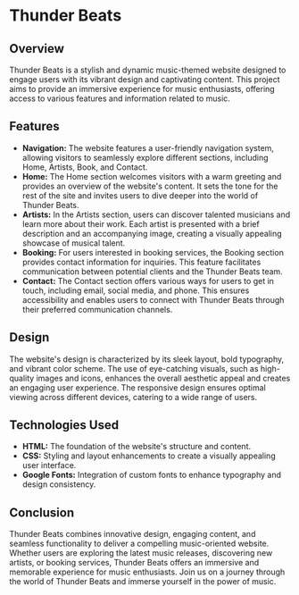 # Thunder Beats

## Overview
Thunder Beats is a stylish and dynamic music-themed website designed to engage users with its vibrant design and captivating content. This project aims to provide an immersive experience for music enthusiasts, offering access to various features and information related to music.

## Features
- **Navigation:** The website features a user-friendly navigation system, allowing visitors to seamlessly explore different sections, including Home, Artists, Book, and Contact.
- **Home:** The Home section welcomes visitors with a warm greeting and provides an overview of the website's content. It sets the tone for the rest of the site and invites users to dive deeper into the world of Thunder Beats.
- **Artists:** In the Artists section, users can discover talented musicians and learn more about their work. Each artist is presented with a brief description and an accompanying image, creating a visually appealing showcase of musical talent.
- **Booking:** For users interested in booking services, the Booking section provides contact information for inquiries. This feature facilitates communication between potential clients and the Thunder Beats team.
- **Contact:** The Contact section offers various ways for users to get in touch, including email, social media, and phone. This ensures accessibility and enables users to connect with Thunder Beats through their preferred communication channels.

## Design
The website's design is characterized by its sleek layout, bold typography, and vibrant color scheme. The use of eye-catching visuals, such as high-quality images and icons, enhances the overall aesthetic appeal and creates an engaging user experience. The responsive design ensures optimal viewing across different devices, catering to a wide range of users.

## Technologies Used
- **HTML:** The foundation of the website's structure and content.
- **CSS:** Styling and layout enhancements to create a visually appealing user interface.
- **Google Fonts:** Integration of custom fonts to enhance typography and design consistency.

## Conclusion
Thunder Beats combines innovative design, engaging content, and seamless functionality to deliver a compelling music-oriented website. Whether users are exploring the latest music releases, discovering new artists, or booking services, Thunder Beats offers an immersive and memorable experience for music enthusiasts. Join us on a journey through the world of Thunder Beats and immerse yourself in the power of music.
